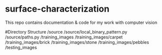 # surface-characterization
This repo contains documentation &amp; code for my work with computer vision


#Directory Structure
/source
 /source/local_binary_pattern.py
 /source/paths.py
/training_images
 /training_images/carpet
 /training_images/brick
 /training_images/stone
 /training_images/pebbles
/testing_images
